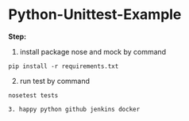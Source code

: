 # Python-Unittest-Example


**Step:**

1. install package nose and mock by command
```
pip install -r requirements.txt
```
2. run test by command    
```
nosetest tests

3. happy python github jenkins docker
```
